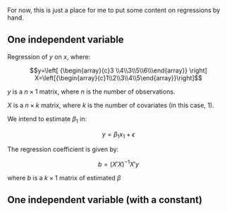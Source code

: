 For now, this is just a place for me to put some content on regressions by hand.

## One independent variable
Regression of $y$ on $x$, where:

$$y=\left[ {\begin{array}{c}3 \\4\\3\\5\\6\\\end{array}} \right] X=\left[{\begin{array}{c}1\\2\\3\\4\\5\end{array}}\right]$$

$y$ is a $n \times 1$ matrix, where $n$ is the number of observations. 

$X$ is a $n \times k$ matrix, where $k$ is the number of covariates (in this case, 1).

We intend to estimate $\beta_{1}$ in:

$$y=\beta_{1}x_{1}+\epsilon$$

The regression coefficient is given by:

$$b=(X'X)^{-1}X'y$$

where $b$ is a $k \times 1$ matrix of estimated $\beta$

## One independent variable (with a constant)